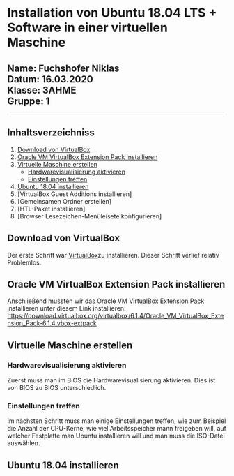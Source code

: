 # Installation von Ubuntu 18.04 LTS + Software in einer virtuellen Maschine
         
**Name**: Fuchshofer Niklas  
**Datum**: 16.03.2020  
**Klasse**: 3AHME  
**Gruppe**: 1  
------
------

## Inhaltsverzeichniss
1) [Download von VirtualBox](#download-von-virtualbox)
1) [Oracle VM VirtualBox Extension Pack installieren](#oracle-vm-virtualbox-extension-pack-installieren)
1) [Virtuelle Maschine erstellen](#virtuelle-maschine-erstellen)
     * [Hardwarevisualisierung aktivieren](#hardwarevisualisierung-aktivieren)
     * [Einstellungen treffen](#einstellungen-treffen)
1) [Ubuntu 18.04 installieren](#ubuntu-18.04-installieren)
1) [VirtualBox Guest Additions installieren]
1) [Gemeinsamen Ordner erstellen]
1) [HTL-Paket installieren]
1) [Browser Lesezeichen-Menüleisete konfigurieren]


## Download von VirtualBox
Der erste Schritt war [VirtualBox](https://www.virtualbox.org/wiki/Downloads)zu installieren.
Dieser Schritt verlief relativ Problemlos.

## Oracle VM VirtualBox Extension Pack installieren
Anschließend mussten wir das Oracle VM VirtualBox Extension Pack installieren unter diesem Link installieren: https://download.virtualbox.org/virtualbox/6.1.4/Oracle_VM_VirtualBox_Extension_Pack-6.1.4.vbox-extpack

## Virtuelle Maschine erstellen
### Hardwarevisualisierung aktivieren
Zuerst muss man im BIOS die Hardwarevisualisierung aktivieren. Dies ist von BIOS zu BIOS unterschiedlich.
### Einstellungen treffen
Im nächsten Schritt muss man einige Einstellungen treffen, wie zum Beispiel die Anzahl der CPU-Kerne, wie viel Arbeitsspeicher mann freigeben will, auf welcher Festplatte man Ubuntu installieren will und man muss die ISO-Datei auswählen.

## Ubuntu 18.04 installieren
